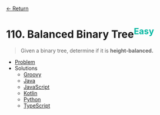 [&larr; Return](https://hanggrian.github.io/grind-leetcode/)

# 110. Balanced Binary Tree<sup style="color: rgb(0, 184, 163);">Easy</sup>

> Given a binary tree, determine if it is **height-balanced.**

- [Problem](https://leetcode.com/problems/balanced-binary-tree/)
- Solutions
  - [Groovy](https://github.com/hanggrian/grind-leetcode/blob/main/groovy/src/main/groovy/problems101_200/BalancedBinaryTree.groovy)
  - [Java](https://github.com/hanggrian/grind-leetcode/blob/main/java/src/main/java/problems101_200/BalancedBinaryTree.java)
  - [JavaScript](https://github.com/hanggrian/grind-leetcode/blob/main/javascript/src/problems101_200/balanced-binary-tree.js)
  - [Kotlin](https://github.com/hanggrian/grind-leetcode/blob/main/kotlin/src/main/kotlin/problems101_200/BalancedBinaryTree.kt)
  - [Python](https://github.com/hanggrian/grind-leetcode/blob/main/python/src/problems101_200/balanced_binary_tree.py)
  - [TypeScript](https://github.com/hanggrian/grind-leetcode/blob/main/typescript/src/problems101_200/balanced-binary-tree.ts)
